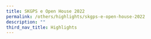 ```yaml
---
title: SKGPS e Open House 2022
permalink: /others/highlights/skgps-e-open-house-2022
description: ""
third_nav_title: Highlights
---
```


